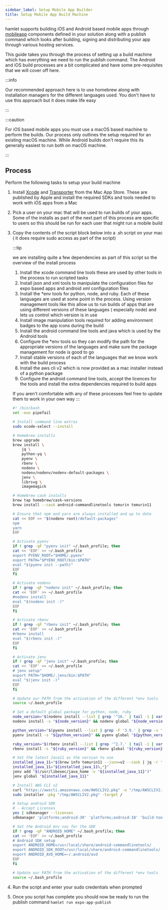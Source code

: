 ```yaml
---
sidebar_label: Setup Mobile App Builder
title: Setup Mobile App Build Machine
---
```


hamlet supports building iOS and Android based mobile apps through [mobileapp](https://docs.hamlet.io/reference?type=Component&instance=mobileapp) components defined in your solution along with a publish command which looks after building, signing and distributing your app through various hosting services.

This guide takes you through the process of setting up a build machine which has everything we need to run the publish command. The Android and iOS build processes are a bit complicated and have some pre-requisites that we will cover off here.

:::info

Our recommended approach here is to use homebrew along with installation managers for the different languages used. You don't have to use this approach but it does make life easy

:::

:::caution

For iOS based mobile apps you must use a macOS based machine to perform the builds. Our process only outlines the setup required for an existing macOS machine. While Android builds don't require this its generally easiest to run both on macOS machine.

:::

## Process

Perform the following tasks to setup your build machine

1. Install [Xcode](https://apps.apple.com/au/app/xcode/id497799835?mt=12) and [Transporter](https://apps.apple.com/au/app/transporter/id1450874784?mt=12) from the Mac App Store. These are published by Apple and install the required SDKs and tools needed to work with iOS apps from a Mac
1. Pick a user on your mac that will be used to run builds of your apps. Some of the installs as part of the next part of this process are specific to users so this should be run for each user that might run a mobile build
1. Copy the contents of the script block below into a .sh script on your mac ( it does require sudo access as part of the script)

    :::tip

    we are installing quite a few dependencies as part of this script so the overview of the install process

    1. Install the xcode command line tools these are used by other tools in the process to run scripted tasks
    1. Install json and xml tools to manipulate the configuration files for expo based apps and android xml configuration files
    1. Install the *env tools for python, node, and ruby. Each of these languages are used at some point in the process. Using version management tools like this allow us to run builds of apps that are using different versions of these languages ( especially node) and lets us control which version is in use
    1. Install image manipulation tools required for adding environment badges to the app icons during the build
    1. Install the android command line tools and java which is used by the Android tools
    1. Configure the *env tools so they can modify the path for the appropriate versions of the languages and make sure the package management for node is good to go
    1. Install stable versions of each of the languages that we know work with the build process
    1. Install the aws cli v2 which is now provided as a mac installer instead of a python package
    1. Configure the android command line tools, accept the licences for the tools and install the extra dependencies required to build apps

    If you aren't comfortable with any of these processes feel free to update them to work in your own way
    :::

    ```bash
    #! /bin/bash
    set -euo pipefail

    # Install command line extras
    sudo xcode-select --install

    # Homebrew installs
    brew upgrade
    brew install \
        jq \
        python-yq \
        pyenv \
        rbenv \
        nodenv \
        nodenv/nodenv/nodenv-default-packages \
        jenv \
        librsvg \
        imagemagick

    # Homebrew cask installs
    brew tap homebrew/cask-versions
    brew install --cask android-commandlinetools temurin temurin11

    # Ensure that npm and yarn are always installed and up to date
    cat << EOF >> "$(nodenv root)/default-packages"
    npm
    yarn
    EOF

    # Activate pyenv
    if ! grep -qF "pyenv init" ~/.bash_profile; then
    cat << 'EOF' >> ~/.bash_profile
    export PYENV_ROOT="$HOME/.pyenv"
    export PATH="$PYENV_ROOT/bin:$PATH"
    eval "$(pyenv init --path)"
    EOF
    fi

    # Activate nodenv
    if ! grep -qF "nodenv init" ~/.bash_profile; then
    cat << 'EOF' >> ~/.bash_profile
    #nodenv install
    eval "$(nodenv init -)"
    EOF
    fi

    # Activate rbenv
    if ! grep -qF "rbenv init" ~/.bash_profile; then
    cat << 'EOF' >> ~/.bash_profile
    #rbenv install
    eval "$(rbenv init -)"
    EOF
    fi

    # Activate jenv
    if ! grep -qF "jenv init" ~/.bash_profile; then
    cat << 'EOF' >> ~/.bash_profile
    # jenv setup"
    export PATH="$HOME/.jenv/bin:$PATH"
    eval "$(jenv init -)"
    EOF
    fi

    # Update our PATH from the activation of the different *env tools
    source ~/.bash_profile

    # Set a default global package for python, node, ruby
    node_version="$(nodenv install --list | grep '^16.' | tail -1 | xargs)"
    nodenv install -s "${node_version}" && nodenv global "${node_version}"

    python_version="$(pyenv install --list | grep -F '3.9.' | grep -v '[a-zA-Z]' | tail -1 | xargs)"
    pyenv install -s "${python_version}" && pyenv global "${python_version}"

    ruby_version="$(rbenv install --list | grep '^2.7.' | tail -1 | xargs)"
    rbenv install -s "${ruby_version}" && rbenv global "${ruby_version}"

    # Set the latest Java11 as the version to use
    installed_java_11="$(brew info temurin11 --json=v2 --cask | jq -r '.casks[0].installed')"
    installed_java_11="${installed_java_11%,*}"
    jenv add "$(/usr/libexec/java_home -v "${installed_java_11}")"
    jenv global "${installed_java_11}"

    # Install AWS CLI v2
    curl "https://awscli.amazonaws.com/AWSCLIV2.pkg" -o "/tmp/AWSCLIV2.pkg"
    sudo installer -pkg "/tmp/AWSCLIV2.pkg" -target /

    # Setup android SDK
    # - Accept Licenses
    yes | sdkmanager --licenses
    sdkmanager 'platforms;android-30' 'platforms;android-10' 'build-tools;30.0.2' 'ndk;21.0.6113669'

    # Set the Android env vas for the SDK
    if ! grep -qF "ANDROID_HOME" ~/.bash_profile; then
    cat << 'EOF' >> ~/.bash_profile
    # Android SDK setup
    export ANDROID_HOME=/usr/local/share/android-commandlinetools/
    export ANDROID_SDK_ROOT=/usr/local/share/android-commandlinetools/
    export ANDROID_AVD_HOME=~/.android/avd
    EOF
    fi

    # Update our PATH from the activation of the different *env tools
    source ~/.bash_profile
    ```

1. Run the script and enter your sudo credentials when prompted
1. Once you script has complete you should now be ready to run the publish command `hamlet run expo-app-publish`
